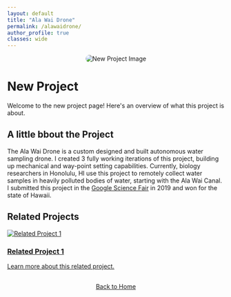 ```yaml
---
layout: default
title: "Ala Wai Drone"
permalink: /alawaidrone/
author_profile: true
classes: wide
---
```


<div style="text-align: center;">
  <img src="{{ site.baseurl }}/assets/images/alawaidrone_1.png" alt="New Project Image" style="max-width: 100%; height: auto; border-radius: 15px;">
</div>

# New Project

Welcome to the new project page! Here's an overview of what this project is about.

## A little bbout the Project

The Ala Wai Drone is a custom designed and built autonomous water sampling drone. I created 3 fully working iterations of this project, building up mechanical and way-point setting capabilities. Currently, biology researchers in Honolulu, HI use this project to remotely collect water samples in heavily polluted bodies of water, starting with the Ala Wai Canal. I submitted this project in the [Google Science Fair](https://docs.google.com/document/d/1FGzSfnp2zuVKmPPtwzLVtMwds_XQvdzqqtjjxj53nM0/edit?usp=sharing) in 2019 and won for the state of Hawaii. 


## Related Projects

<div class="container">
  <div class="row">
    <!-- First Box -->
    <div class="col-md-6">
      <a href="{{ site.baseurl }}/related-project-1/">
        <div class="box">
          <div class="box-image">
            <img src="{{ site.baseurl }}/assets/images/related-project-1-thumbnail.jpg" alt="Related Project 1">
          </div>
          <div class="box-content">
            <h3>Related Project 1</h3>
            <p>Learn more about this related project.</p>
          </div>
        </div>
      </a>
    </div>

<div style="text-align: center; margin-top: 30px;">
  <a href="{{ site.baseurl }}/" class="btn btn-home">Back to Home</a>
</div>


